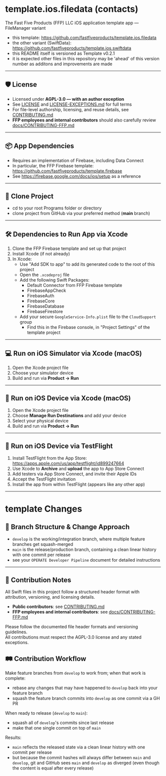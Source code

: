 # template.ios.filedata (contacts)

The Fast Five Products (FFP) LLC iOS application template app — FileManager variant

- this template: https://github.com/fastfiveproducts/template.ios.filedata
- the other variant (SwiftData): https://github.com/fastfiveproducts/template.ios.swiftdata
- this README itself is versioned as Template v0.2.1
- it is expected other files in this repository may be 'ahead' of this version number as additons and improvements are made

---

## 🛡 License

- Licensed under **AGPL-3.0 — with an author exception**
- See [LICENSE](./LICENSE) and [LICENSE-EXCEPTIONS.md](./LICENSE-EXCEPTIONS.md) for full terms
- For file-level authorship, licensing, and reuse details, see [CONTRIBUTING.md](./CONTRIBUTING.md)
- **FFP employees and internal contributors** should also carefully review [docs/CONTRIBUTING-FFP.md](./docs/CONTRIBUTING-FFP.md)

---

## 📦 App Dependencies

- Requires an implementation of Firebase, including Data Connect
- In particular, the FFP Firebase template: https://github.com/fastfiveproducts/template.firebase
- See https://firebase.google.com/docs/ios/setup as a reference

---

## 🧱 Clone Project

- cd to your root Programs folder or directory
- clone project from GitHub via your preferred method (**main** branch)

---

## 🛠 Dependencies to Run App via Xcode

1. Clone the FFP Firebase template and set up that project
2. Install Xcode (if not already)
3. In Xcode:
   - Use "Add SDK to app" to add its generated code to the root of this project
   - Open the `.xcodeproj` file
   - Add the following Swift Packages:
     - Default Connector from FFP Firebase template
     - FirebaseAppCheck
     - FirebaseAuth
     - FirebaseCore
     - FirebaseDatabase
     - FirebaseFirestore
   - Add your secure `GoogleService-Info.plist` file to the `CloudSupport` group
     - Find this in the Firebase console, in "Project Settings" of the template project

---

## 💻 Run on iOS Simulator via Xcode (macOS)

1. Open the Xcode project file
2. Choose your simulator device
3. Build and run via **Product → Run**

---

## 📱 Run on iOS Device via Xcode (macOS)

1. Open the Xcode project file
2. Choose **Manage Run Destinations** and add your device
3. Select your physical device
4. Build and run via **Product → Run**

---

## 🚀 Run on iOS Device via TestFlight

1. Install TestFlight from the App Store:  
   https://apps.apple.com/us/app/testflight/id899247664
2. Use Xcode to **Archive** and **upload** the app to App Store Connect
3. Add testers via App Store Connect, and invite their Apple IDs
4. Accept the TestFlight invitation
5. Install the app from within TestFlight (appears like any other app)

---

# template Changes

## 🌿 Branch Structure & Change Approach
- `develop` is the working/integration branch, where multiple feature branches get squash-merged
- `main` is the release/production branch, containing a clean linear history with one commit per release
- see your `OPERATE Developer Pipeline` document for detailed instructions

---

## 🧾 Contribution Notes

All Swift files in this project follow a structured header format with attribution, versioning, and licensing details.  

- **Public contributors**: see [CONTRIBUTING.md](./CONTRIBUTING.md)  
- **FFP employees and internal contributors**: see [docs/CONTRIBUTING-FFP.md](./docs/CONTRIBUTING-FFP.md)

Please follow the documented file header formats and versioning guidelines.  
All contributions must respect the AGPL-3.0 license and any stated exceptions.


## 🛤 Contribution Workflow
Make feature branches from `develop` to work from; when that work is complete:
- rebase any changes that may have happened to `develop` back into your feature branch
- squash the feature branch commits into `develop` as one commit via a GH PR

When ready to release (`develop` to `main`):
- squash all of `develop`'s commits since last release
- make that one single commit on top of `main`

Results:
- `main` reflects the released state via a clean linear history with one commit per release
- but because the commit hashes will always differ between `main` and `develop`, git and GitHub sees `main` and `develop` as diverged (even though the content is equal after every release)
